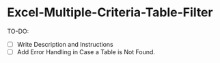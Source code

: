 # Excel-Multiple-Criteria-Table-Filter

TO-DO:
- [ ] Write Description and Instructions
- [ ] Add Error Handling in Case a Table is Not Found.